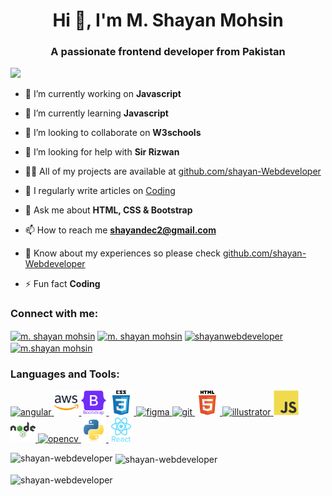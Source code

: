 <h1 align="center">Hi 👋, I'm M. Shayan Mohsin</h1>
<h3 align="center">A passionate frontend developer from Pakistan</h3>
<img src="https://cdn.openart.ai/published/yFa3D8dZlShILMLMygbl/lBW7W9WR_-HQZ_raw.jpg">


- 🔭 I’m currently working on **Javascript**

- 🌱 I’m currently learning **Javascript**

- 👯 I’m looking to collaborate on **W3schools**

- 🤝 I’m looking for help with **Sir Rizwan**

- 👨‍💻 All of my projects are available at [github.com/shayan-Webdeveloper](github.com/shayan-Webdeveloper)

- 📝 I regularly write articles on [Coding](Coding)

- 💬 Ask me about **HTML, CSS & Bootstrap**

- 📫 How to reach me **shayandec2@gmail.com**

- 📄 Know about my experiences so please check [github.com/shayan-Webdeveloper](github.com/shayan-Webdeveloper)

- ⚡ Fun fact **Coding**

<h3 align="left">Connect with me:</h3>
<p align="left">
<a href="https://linkedin.com/in/m. shayan mohsin" target="blank"><img align="center" src="https://raw.githubusercontent.com/rahuldkjain/github-profile-readme-generator/master/src/images/icons/Social/linked-in-alt.svg" alt="m. shayan mohsin" height="30" width="40" /></a>
<a href="https://fb.com/m. shayan mohsin" target="blank"><img align="center" src="https://raw.githubusercontent.com/rahuldkjain/github-profile-readme-generator/master/src/images/icons/Social/facebook.svg" alt="m. shayan mohsin" height="30" width="40" /></a>
<a href="https://instagram.com/shayanwebdeveloper" target="blank"><img align="center" src="https://raw.githubusercontent.com/rahuldkjain/github-profile-readme-generator/master/src/images/icons/Social/instagram.svg" alt="shayanwebdeveloper" height="30" width="40" /></a>
<a href="https://www.youtube.com/c/m.shayan mohsin" target="blank"><img align="center" src="https://raw.githubusercontent.com/rahuldkjain/github-profile-readme-generator/master/src/images/icons/Social/youtube.svg" alt="m.shayan mohsin" height="30" width="40" /></a>
</p>

<h3 align="left">Languages and Tools:</h3>
<p align="left"> <a href="https://angular.io" target="_blank" rel="noreferrer"> <img src="https://angular.io/assets/images/logos/angular/angular.svg" alt="angular" width="40" height="40"/> </a> <a href="https://aws.amazon.com" target="_blank" rel="noreferrer"> <img src="https://raw.githubusercontent.com/devicons/devicon/master/icons/amazonwebservices/amazonwebservices-original-wordmark.svg" alt="aws" width="40" height="40"/> </a> <a href="https://getbootstrap.com" target="_blank" rel="noreferrer"> <img src="https://raw.githubusercontent.com/devicons/devicon/master/icons/bootstrap/bootstrap-plain-wordmark.svg" alt="bootstrap" width="40" height="40"/> </a> <a href="https://www.w3schools.com/css/" target="_blank" rel="noreferrer"> <img src="https://raw.githubusercontent.com/devicons/devicon/master/icons/css3/css3-original-wordmark.svg" alt="css3" width="40" height="40"/> </a> <a href="https://www.figma.com/" target="_blank" rel="noreferrer"> <img src="https://www.vectorlogo.zone/logos/figma/figma-icon.svg" alt="figma" width="40" height="40"/> </a> <a href="https://git-scm.com/" target="_blank" rel="noreferrer"> <img src="https://www.vectorlogo.zone/logos/git-scm/git-scm-icon.svg" alt="git" width="40" height="40"/> </a> <a href="https://www.w3.org/html/" target="_blank" rel="noreferrer"> <img src="https://raw.githubusercontent.com/devicons/devicon/master/icons/html5/html5-original-wordmark.svg" alt="html5" width="40" height="40"/> </a> <a href="https://www.adobe.com/in/products/illustrator.html" target="_blank" rel="noreferrer"> <img src="https://www.vectorlogo.zone/logos/adobe_illustrator/adobe_illustrator-icon.svg" alt="illustrator" width="40" height="40"/> </a> <a href="https://developer.mozilla.org/en-US/docs/Web/JavaScript" target="_blank" rel="noreferrer"> <img src="https://raw.githubusercontent.com/devicons/devicon/master/icons/javascript/javascript-original.svg" alt="javascript" width="40" height="40"/> </a> <a href="https://nodejs.org" target="_blank" rel="noreferrer"> <img src="https://raw.githubusercontent.com/devicons/devicon/master/icons/nodejs/nodejs-original-wordmark.svg" alt="nodejs" width="40" height="40"/> </a> <a href="https://opencv.org/" target="_blank" rel="noreferrer"> <img src="https://www.vectorlogo.zone/logos/opencv/opencv-icon.svg" alt="opencv" width="40" height="40"/> </a> <a href="https://www.python.org" target="_blank" rel="noreferrer"> <img src="https://raw.githubusercontent.com/devicons/devicon/master/icons/python/python-original.svg" alt="python" width="40" height="40"/> </a> <a href="https://reactjs.org/" target="_blank" rel="noreferrer"> <img src="https://raw.githubusercontent.com/devicons/devicon/master/icons/react/react-original-wordmark.svg" alt="react" width="40" height="40"/> </a> </p>

<p><img align="left" src="https://github-readme-stats.vercel.app/api/top-langs?username=shayan-webdeveloper&show_icons=true&locale=en&layout=compact" alt="shayan-webdeveloper" /></p>

<p>&nbsp;<img align="center" src="https://github-readme-stats.vercel.app/api?username=shayan-webdeveloper&show_icons=true&locale=en" alt="shayan-webdeveloper" /></p>

<p><img align="center" src="https://github-readme-streak-stats.herokuapp.com/?user=shayan-webdeveloper&" alt="shayan-webdeveloper" /></p>
